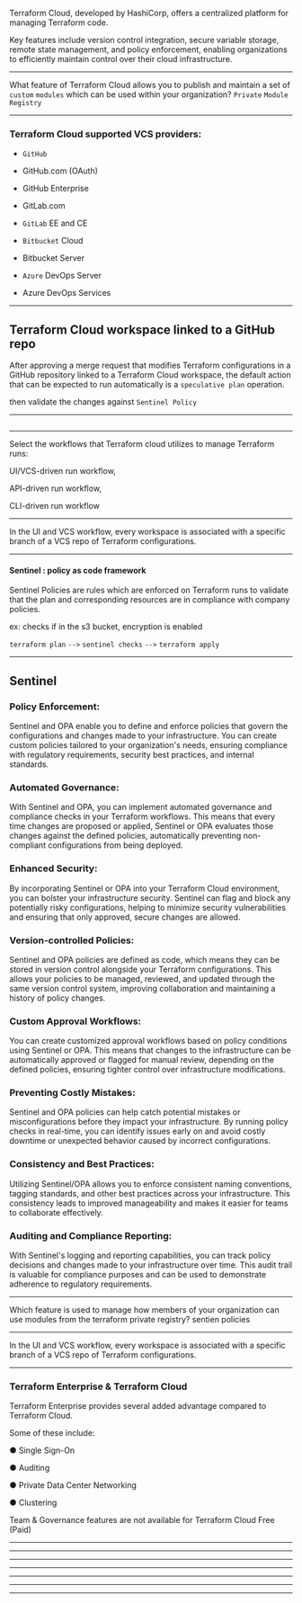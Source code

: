 




Terraform Cloud, developed by HashiCorp, offers a centralized platform for managing Terraform code.

Key features include version control integration, secure variable storage, remote state management, and policy enforcement, enabling organizations to efficiently maintain control over their cloud infrastructure.



__________________________________________________________________________________________




What feature of Terraform Cloud allows you to publish and maintain a set of `custom` `modules` which can be used within your organization? `Private` `Module` `Registry`


__________________________________________________________________________________________



### Terraform Cloud supported VCS providers:



  - `GitHub`

  - GitHub.com (OAuth)

  - GitHub Enterprise

  - GitLab.com

  - `GitLab` EE and CE

  - `Bitbucket` Cloud

  - Bitbucket Server

  - `Azure` DevOps Server

  - Azure DevOps Services



__________________________________________________________________________________________




## Terraform Cloud workspace linked to a GitHub repo


After approving a merge request that modifies Terraform configurations in a GitHub repository linked to a Terraform Cloud workspace, the default action that can be expected to run automatically is a `speculative plan` operation.


then validate the changes against `Sentinel Policy`


__________________________________________________________________________________________






```bash

```



__________________________________________________________________________________________




Select the workflows that Terraform cloud utilizes to manage Terraform runs: 

UI/VCS-driven run workflow,

API-driven run workflow,

CLI-driven run workflow


__________________________________________________________________________________________





In the UI and VCS workflow, every workspace is associated with a specific branch of a VCS repo of Terraform configurations.



__________________________________________________________________________________________


#### Sentinel : policy as code framework

Sentinel Policies are rules which are enforced on Terraform runs to validate that the plan and corresponding resources are in compliance with company policies.

ex: checks if in the s3 bucket, encryption is enabled

`terraform plan` `-->` `sentinel checks` `-->` `terraform apply`




__________________________________________________________________________________________





## Sentinel




### Policy Enforcement:

Sentinel and OPA enable you to define and enforce policies that govern the configurations and changes made to your infrastructure. You can create custom policies tailored to your organization's needs, ensuring compliance with regulatory requirements, security best practices, and internal standards.

### Automated Governance:

With Sentinel and OPA, you can implement automated governance and compliance checks in your Terraform workflows. This means that every time changes are proposed or applied, Sentinel or OPA evaluates those changes against the defined policies, automatically preventing non-compliant configurations from being deployed.

### Enhanced Security:

By incorporating Sentinel or OPA into your Terraform Cloud environment, you can bolster your infrastructure security. Sentinel can flag and block any potentially risky configurations, helping to minimize security vulnerabilities and ensuring that only approved, secure changes are allowed.

### Version-controlled Policies:

Sentinel and OPA policies are defined as code, which means they can be stored in version control alongside your Terraform configurations. This allows your policies to be managed, reviewed, and updated through the same version control system, improving collaboration and maintaining a history of policy changes.

### Custom Approval Workflows:

You can create customized approval workflows based on policy conditions using Sentinel or OPA. This means that changes to the infrastructure can be automatically approved or flagged for manual review, depending on the defined policies, ensuring tighter control over infrastructure modifications.

### Preventing Costly Mistakes:

Sentinel and OPA policies can help catch potential mistakes or misconfigurations before they impact your infrastructure. By running policy checks in real-time, you can identify issues early on and avoid costly downtime or unexpected behavior caused by incorrect configurations.

### Consistency and Best Practices:

Utilizing Sentinel/OPA allows you to enforce consistent naming conventions, tagging standards, and other best practices across your infrastructure. This consistency leads to improved manageability and makes it easier for teams to collaborate effectively.

### Auditing and Compliance Reporting:

With Sentinel's logging and reporting capabilities, you can track policy decisions and changes made to your infrastructure over time. This audit trail is valuable for compliance purposes and can be used to demonstrate adherence to regulatory requirements.





__________________________________________________________________________________________





Which feature is used to manage how members of your organization can use modules from the terraform private registry?    sentien policies



__________________________________________________________________________________________


In the UI and VCS workflow, every workspace is associated with a specific branch of a VCS repo of Terraform configurations.





__________________________________________________________________________________________


### Terraform Enterprise & Terraform Cloud

Terraform Enterprise provides several added advantage compared to Terraform Cloud.

Some of these include:

● Single Sign-On

● Auditing

● Private Data Center Networking

● Clustering

Team & Governance features are not available for Terraform Cloud Free (Paid)


__________________________________________________________________________________________




__________________________________________________________________________________________




__________________________________________________________________________________________




__________________________________________________________________________________________




__________________________________________________________________________________________




__________________________________________________________________________________________




__________________________________________________________________________________________


